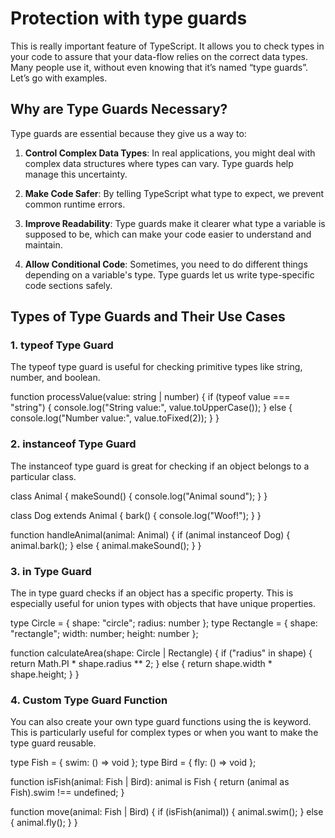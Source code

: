 # Protection with type guards


This is really important feature of TypeScript. It allows you to check types in your code to assure that your data-flow relies on the correct data types. Many people use it, without even knowing that it’s named “type guards”. Let’s go with examples.


## Why are Type Guards Necessary?

Type guards are essential because they give us a way to:

1. **Control Complex Data Types**: In real applications, you might deal with complex data structures where types can vary. Type guards help manage this uncertainty.

2. **Make Code Safer**: By telling TypeScript what type to expect, we prevent common runtime errors.

3. **Improve Readability**: Type guards make it clearer what type a variable is supposed to be, which can make your code easier to understand and maintain.

4. **Allow Conditional Code**: Sometimes, you need to do different things depending on a variable's type. Type guards let us write type-specific code sections safely.



## Types of Type Guards and Their Use Cases 

### 1. typeof Type Guard

The typeof type guard is useful for checking primitive types like string, number, and boolean.


function processValue(value: string | number) {
  if (typeof value === "string") {
    console.log("String value:", value.toUpperCase());
  } else {
    console.log("Number value:", value.toFixed(2));
  }
}


### 2. instanceof Type Guard 

The instanceof type guard is great for checking if an object belongs to a particular class.


class Animal {
  makeSound() {
    console.log("Animal sound");
  }
}

class Dog extends Animal {
  bark() {
    console.log("Woof!");
  }
}

function handleAnimal(animal: Animal) {
  if (animal instanceof Dog) {
    animal.bark();
  } else {
    animal.makeSound();
  }
}



### 3. in Type Guard

The in type guard checks if an object has a specific property. This is especially useful for union types with objects that have unique properties.


type Circle = { shape: "circle"; radius: number };
type Rectangle = { shape: "rectangle"; width: number; height: number };

function calculateArea(shape: Circle | Rectangle) {
  if ("radius" in shape) {
    return Math.PI * shape.radius ** 2;
  } else {
    return shape.width * shape.height;
  }
}



### 4. Custom Type Guard Function

You can also create your own type guard functions using the is keyword. This is particularly useful for complex types or when you want to make the type guard reusable.



type Fish = { swim: () => void };
type Bird = { fly: () => void };

function isFish(animal: Fish | Bird): animal is Fish {
  return (animal as Fish).swim !== undefined;
}

function move(animal: Fish | Bird) {
  if (isFish(animal)) {
    animal.swim();
  } else {
    animal.fly();
  }
}
